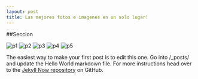 ```yaml
---
layout: post
title: Las mejores fotos e imagenes en un solo lugar!
---
```

##Seccion


![p1]({{https://github.com/ALEJANDROALEJANDROSANCHEZ/jekyll.github.io}}/images/P1.png)
![p2]({{https://github.com/ALEJANDROALEJANDROSANCHEZ/jekyll.github.io}}/images/P2.png)
![p3]({{https://github.com/ALEJANDROALEJANDROSANCHEZ/jekyll.github.io}}/images/P3.png)
![p4]({{https://github.com/ALEJANDROALEJANDROSANCHEZ/jekyll.github.io}}/images/P4.png)
![p5]({{https://github.com/ALEJANDROALEJANDROSANCHEZ/jekyll.github.io}}/images/P5.png)

The easiest way to make your first post is to edit this one. Go into /_posts/ and update the Hello World markdown file. For more instructions head over to the [Jekyll Now repository](https://github.com/barryclark/jekyll-now) on GitHub.
